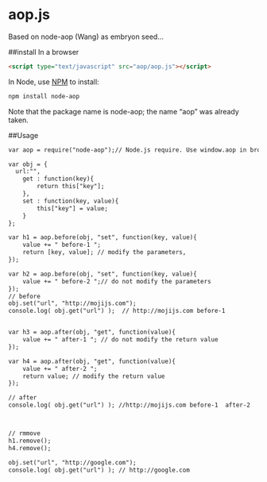 aop.js
========
Based on node-aop (Wang) as embryon seed...

##install
In a browser
```html
<script type="text/javascript" src="aop/aop.js"></script>
```
In Node, use [NPM](http://npmjs.org) to install:
```bash
npm install node-aop
```
Note that the package name is node-aop; the name “aop” was already taken.

##Usage
```html
var aop = require("node-aop");// Node.js require. Use window.aop in browser

var obj = {
  url:"",
	get : function(key){
		return this["key"];
	},
	set : function(key, value){
		this["key"] = value;
	} 
};

var h1 = aop.before(obj, "set", function(key, value){
	value += " before-1 ";
	return [key, value]; // modify the parameters, 
});

var h2 = aop.before(obj, "set", function(key, value){
	value += " before-2 ";// do not modify the parameters
});
// before
obj.set("url", "http://mojijs.com");
console.log( obj.get("url") );  // http://mojijs.com before-1


var h3 = aop.after(obj, "get", function(value){
	value += " after-1 "; // do not modify the return value
});

var h4 = aop.after(obj, "get", function(value){
	value += " after-2 "; 
	return value; // modify the return value
});

// after
console.log( obj.get("url") ); //http://mojijs.com before-1  after-2  



// rmmove 
h1.remove();
h4.remove();

obj.set("url", "http://google.com");
console.log( obj.get("url") ); // http://google.com 
```
